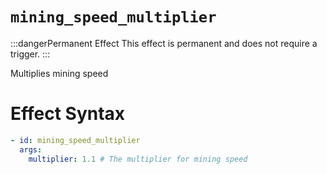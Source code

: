 # `mining_speed_multiplier`

:::dangerPermanent Effect
This effect is permanent and does not require a trigger.
:::

Multiplies mining speed
# Effect Syntax
```yaml
- id: mining_speed_multiplier
  args:
    multiplier: 1.1 # The multiplier for mining speed
```